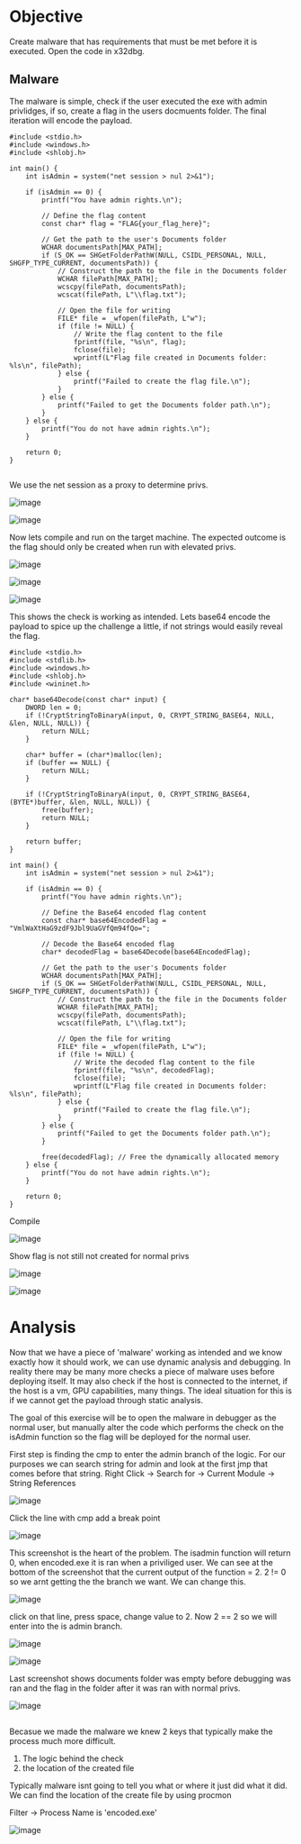 # Objective

Create malware that has requirements that must be met before it is executed. Open the code in x32dbg. 


## Malware

The malware is simple, check if the user executed the exe with admin privlidges, if so, create a flag in the users docmuents folder. The final iteration will encode
the payload. 

```
#include <stdio.h>
#include <windows.h>
#include <shlobj.h>

int main() {
    int isAdmin = system("net session > nul 2>&1");

    if (isAdmin == 0) {
        printf("You have admin rights.\n");

        // Define the flag content
        const char* flag = "FLAG{your_flag_here}";

        // Get the path to the user's Documents folder
        WCHAR documentsPath[MAX_PATH];
        if (S_OK == SHGetFolderPathW(NULL, CSIDL_PERSONAL, NULL, SHGFP_TYPE_CURRENT, documentsPath)) {
            // Construct the path to the file in the Documents folder
            WCHAR filePath[MAX_PATH];
            wcscpy(filePath, documentsPath);
            wcscat(filePath, L"\\flag.txt");

            // Open the file for writing
            FILE* file = _wfopen(filePath, L"w");
            if (file != NULL) {
                // Write the flag content to the file
                fprintf(file, "%s\n", flag);
                fclose(file);
                wprintf(L"Flag file created in Documents folder: %ls\n", filePath);
            } else {
                printf("Failed to create the flag file.\n");
            }
        } else {
            printf("Failed to get the Documents folder path.\n");
        }
    } else {
        printf("You do not have admin rights.\n");
    }

    return 0;
}
     
```

We use the net session as a proxy to determine privs. 

![image](https://github.com/dbissell6/DFIR/assets/50979196/6fa5ff6c-8a44-497d-aa55-002628455a77)

![image](https://github.com/dbissell6/DFIR/assets/50979196/092026f7-6caf-4733-95e4-7df49223d05a)

Now lets compile and run on the target machine. The expected outcome is the flag should only be created when run with elevated privs.

![image](https://github.com/dbissell6/DFIR/assets/50979196/d9f4a66b-cba5-43f3-9cd8-d665b81ab67a)


![image](https://github.com/dbissell6/DFIR/assets/50979196/15dd6410-4c86-4542-94de-308a3fed5f08)


![image](https://github.com/dbissell6/DFIR/assets/50979196/c1b7539f-33a1-4bba-9d17-c0ab76e00f28)

This shows the check is working as intended. Lets base64 encode the payload to spice up the challenge a little, if not strings would easily reveal the flag.

```
#include <stdio.h>
#include <stdlib.h>
#include <windows.h>
#include <shlobj.h>
#include <wininet.h>

char* base64Decode(const char* input) {
    DWORD len = 0;
    if (!CryptStringToBinaryA(input, 0, CRYPT_STRING_BASE64, NULL, &len, NULL, NULL)) {
        return NULL;
    }

    char* buffer = (char*)malloc(len);
    if (buffer == NULL) {
        return NULL;
    }

    if (!CryptStringToBinaryA(input, 0, CRYPT_STRING_BASE64, (BYTE*)buffer, &len, NULL, NULL)) {
        free(buffer);
        return NULL;
    }

    return buffer;
}

int main() {
    int isAdmin = system("net session > nul 2>&1");

    if (isAdmin == 0) {
        printf("You have admin rights.\n");

        // Define the Base64 encoded flag content
        const char* base64EncodedFlag = "VmlWaXtHaG9zdF9Jbl9UaGVfQm94fQo=";

        // Decode the Base64 encoded flag
        char* decodedFlag = base64Decode(base64EncodedFlag);

        // Get the path to the user's Documents folder
        WCHAR documentsPath[MAX_PATH];
        if (S_OK == SHGetFolderPathW(NULL, CSIDL_PERSONAL, NULL, SHGFP_TYPE_CURRENT, documentsPath)) {
            // Construct the path to the file in the Documents folder
            WCHAR filePath[MAX_PATH];
            wcscpy(filePath, documentsPath);
            wcscat(filePath, L"\\flag.txt");

            // Open the file for writing
            FILE* file = _wfopen(filePath, L"w");
            if (file != NULL) {
                // Write the decoded flag content to the file
                fprintf(file, "%s\n", decodedFlag);
                fclose(file);
                wprintf(L"Flag file created in Documents folder: %ls\n", filePath);
            } else {
                printf("Failed to create the flag file.\n");
            }
        } else {
            printf("Failed to get the Documents folder path.\n");
        }

        free(decodedFlag); // Free the dynamically allocated memory
    } else {
        printf("You do not have admin rights.\n");
    }

    return 0;
}
```

Compile

![image](https://github.com/dbissell6/DFIR/assets/50979196/801b051a-c395-40ca-b75e-d9ca5430119e)

Show flag is not still not created for normal privs

![image](https://github.com/dbissell6/DFIR/assets/50979196/7faff1ef-0f77-4f45-a96c-ae8e56be03b0)


![image](https://github.com/dbissell6/DFIR/assets/50979196/b9f57470-d259-4599-bbbb-cfba923a8168)


# Analysis

Now that we have a piece of 'malware' working as intended and we know exactly how it should work, we can use dynamic analysis and debugging. In reality there may be many more checks a piece of malware uses before deploying itself. It may also check if the host is connected to the internet, if the host is a vm,
GPU capabilities, many things. The ideal situation for this is if we cannot get the payload through static analysis.



The goal of this exercise will be to open the malware in debugger as the normal user, but manually alter the code which performs the check on the isAdmin function so the flag will be deployed for the normal user.

First step is finding the cmp to enter the admin branch of the logic. For our purposes we can search string for admin and look at the first jmp that comes before that string. Right Click -> Search for -> Current Module -> String References

![image](https://github.com/dbissell6/DFIR/assets/50979196/2dcdb115-202f-4d8b-9dc1-f37d50adfd36)

Click the line with cmp add a break point

![image](https://github.com/dbissell6/DFIR/assets/50979196/cff1d57a-4a54-4625-9438-1aa8a8b61ce5)


This screenshot is the heart of the problem. The isadmin function will return 0, when encoded.exe it is ran when a priviliged user. We can see at the bottom of the screenshot that the current output of the function = 2. 2 != 0 so we arnt getting the the branch we want. We can change this.

![image](https://github.com/dbissell6/DFIR/assets/50979196/cfa61017-56af-4aa7-8632-f82e22320791)

click on that line, press space, change value to 2. Now 2 == 2 so we will enter into the is admin branch.

![image](https://github.com/dbissell6/DFIR/assets/50979196/be83a60e-91b9-45d3-b181-8fb2eb92a56e)

![image](https://github.com/dbissell6/DFIR/assets/50979196/42c795eb-bc48-447d-8861-99393bd7436b)

Last screenshot shows documents folder was empty before debugging was ran and the flag in the folder after it was ran with normal privs.

![image](https://github.com/dbissell6/DFIR/assets/50979196/67b56263-3169-4c11-a029-0574a20d43dd)



## 

Becasue we made the malware we knew 2 keys that typically make the process much more difficult. 
1) The logic behind the check
2) the location of the created file


Typically malware isnt going to tell you what or where it just did what it did. We can find the location of the create file by using procmon

Filter -> Process Name is 'encoded.exe'

![image](https://github.com/dbissell6/DFIR/assets/50979196/2aa259d2-af8a-473c-966d-3a261639e337)


